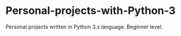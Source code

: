 # Personal-projects-with-Python-3
Personal projects written in Python 3.x language. Beginner level.
